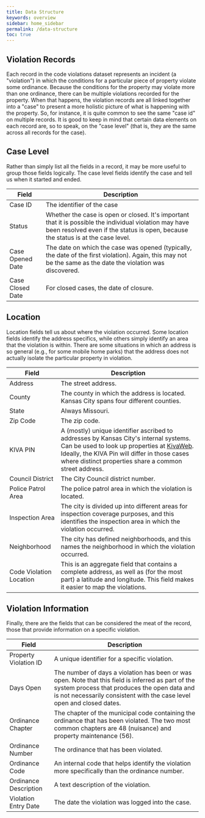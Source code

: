```yaml
---
title: Data Structure
keywords: overview
sidebar: home_sidebar
permalink: /data-structure
toc: true
---
```


##  Violation Records

Each record in the code violations dataset represents an incident (a "violation") in which the conditions for a particular piece of property violate some ordinance. Because the conditions for the property may violate more than one ordinance, there can be multiple violations recorded for the property. When that happens, the violation records are all linked together into a "case" to present a more holistic picture of what is happening with the property. So, for instance, it is quite common to see the same "case id" on multiple records. It is good to keep in mind that certain data elements on each record are, so to speak, on the "case level" (that is, they are the same across all records for the case).

## Case Level

Rather than simply list all the fields in a record, it may be more useful to group those fields logically. The case level fields identify the case and tell us when it started and ended.

| Field | Description |
|-------|-------------|
| Case ID | The identifier of the case |
| Status | Whether the case is open or closed. It's important that it is possible the individual violation may have been resolved even if the status is open, because the status is at the case level. |
| Case Opened Date | The date on which the case was opened (typically, the date of the first violation). Again, this may not be the same as the date the violation was discovered. |
| Case Closed Date | For closed cases, the date of closure. |

## Location

Location fields tell us about where the violation occurred. Some location fields identify the address specifics, while others simply identify an area that the violation is within. There are some situations in which an address is so general (e.g., for some mobile home parks) that the address does not actually isolate the particular property in violation.

| Field | Description |
|-------|-------------|
| Address | The street address. |
| County | The county in which the address is located. Kansas City spans four different counties. |
| State | Always Missouri. |
| Zip Code | The zip code. |
| KIVA PIN | A (mostly) unique identifier ascribed to addresses by Kansas City's internal systems. Can be used to look up properties at [KivaWeb](http://kivaweb.kcmo.org/kivanet/2/index.cfm). Ideally, the KIVA Pin will differ in those cases where distinct properties share a common street address. |
| Council District | The City Council district number. |
| Police Patrol Area | The police patrol area in which the violation is located. |
| Inspection Area | The city is divided up into different areas for inspection coverage purposes, and this identifies the inspection area in which the violation occurred. |
| Neighborhood | The city has defined neighborhoods, and this names the neighborhood in which the violation occurred. |
| Code Violation Location | This is an aggregate field that contains a complete address, as well as (for the most part) a latitude and longitude. This field makes it easier to map the violations. |

## Violation Information

Finally, there are the fields that can be considered the meat of the record, those that provide information on a specific violation.

| Field | Description |
|-------|-------------|
| Property Violation ID | A unique identifier for a specific violation. |
| Days Open | The number of days a violation has been or was open. Note that this field is inferred as part of the system process that produces the open data and is not necessarily consistent with the case level open and closed dates. |
| Ordinance Chapter | The chapter of the municipal code containing the ordinance that has been violated. The two most common chapters are 48 (nuisance) and property maintenance (56). |
| Ordinance Number | The ordinance that has been violated. |
| Ordinance Code | An internal code that helps identify the violation more specifically than the ordinance number. |
| Ordinance Description | A text description of the violation. |
| Violation Entry Date | The date the violation was logged into the case. |
